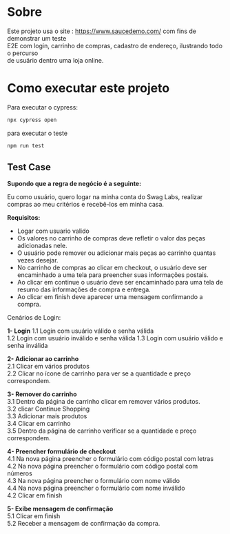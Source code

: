 # Sobre

Este projeto usa o site : https://www.saucedemo.com/ com fins de demonstrar um teste    
E2E com login, carrinho de compras, cadastro de endereço, ilustrando todo o percurso  
de usuário dentro uma loja online.


# Como executar este projeto

Para executar o cypress:  

```sh
npx cypress open
```

para executar o teste

```sh
npm run test
```

## Test Case

**Supondo que a regra de negócio é a seguinte:**

Eu como usuário, quero logar na minha conta do Swag Labs, realizar compras ao meu critérios e recebê-los em minha casa.

**Requisitos:**  
* Logar com usuario valido  
* Os valores no carrinho de compras deve refletir o valor das peças adicionadas nele. 
* O usuário pode remover ou adicionar mais peças ao carrinho quantas   
vezes desejar.   
* No carrinho de compras ao clicar em checkout, o usuário deve ser encaminhado a uma tela para preencher suas informações postais.
* Ao clicar em continue o usuário deve ser encaminhado para uma tela de resumo das informações de compra e entrega.
* Ao clicar em finish deve aparecer uma mensagem confirmando a compra.
  
  
Cenários de Login:

**1- Login** 
  1.1 Login com usuário válido e senha válida  
  1.2 Login com usuário inválido e senha válida
  1.3 Login com usuário válido e senha inválida

**2- Adicionar ao carrinho**  
   2.1 Clicar em vários produtos  
   2.2 Clicar no ícone de carrinho para
   ver se a quantidade e preço correspondem.    

**3- Remover do carrinho**  
   3.1 Dentro da página de carrinho clicar em remover vários produtos.  
   3.2 clicar Continue Shopping  
   3.3 Adicionar mais produtos  
   3.4 Clicar em carrinho  
   3.5 Dentro da página de carrinho verificar se a quantidade e preço correspondem.  

**4- Preencher formulário de checkout**  
    4.1 Na nova página preencher o formulário com código postal com letras  
    4.2 Na nova página preencher o formulário com código postal com números  
    4.3 Na nova página preencher o formulário com nome válido  
    4.4 Na nova página preencher o formulário com nome inválido  
    4.2 Clicar em finish    

**5- Exibe mensagem de confirmação**  
   5.1 Clicar em finish  
   5.2 Receber a mensagem de confirmação da compra.





